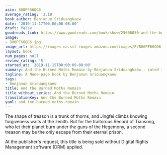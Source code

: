 ```yaml
---
asin: B00PF66QG6
average_rating: '3.18'
book_author: Benjanun Sriduangkaew
date: '2019-11-17T00:00:00-08:00'
draft: false
goodreads_link: https://www.goodreads.com/book/show/25600050-and-the-burned-moths-remain
image:
- B00PF66QG6.jpg
image_url: https://images-na.ssl-images-amazon.com/images/P/B00PF66QG6.01._SCLZZZZZZZ.jpg
layout: book
num_pages: null
review_rating: '5'
started_at: '2019-11-15T00:00:00-08:00'
summary: And the Burned Moths Remain by Benjanun Sriduangkaew - rated 3.18/5 on Goodreads
tagline: A None-page book by Benjanun Sriduangkaew
tags:
- Benjanun Sriduangkaew
title: And the Burned Moths Remain
title_without_series: And the Burned Moths Remain
translationKey: And the Burned Moths Remain
yaml: and-the-burned-moths-remain
---
```


<div></div><p>The shape of treason is a trunk of thorns, and Jingfei climbs knowing forgiveness waits at the zenith. But for the traitorous Record of Tiansong, who let their planet burn under the guns of the Hegemony, a second treason may be the only escape from their eternal prison.<br /></p><p>At the publisher's request, this title is being sold without Digital Rights Management software (DRM) applied.</p>